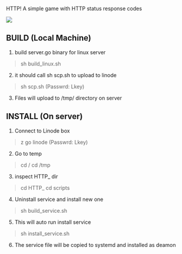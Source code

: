 HTTP!
A simple game with HTTP status response codes

<a href="http://172.104.210.69:3000/"><img src="game.png"></a>

BUILD (Local Machine)
-----------------------
1. build server.go binary for linux server
>sh build_linux.sh

2. it should call sh scp.sh to upload to linode
>sh scp.sh
>(Passwrd: Lkey)

3. Files will upload to /tmp/ directory on server

INSTALL (On server)
-------------------------
1. Connect to Linode box
> z go linode
(Passwrd: Lkey)

2. Go to temp
> cd /
> cd /tmp

3. inspect HTTP_ dir
> cd HTTP_
> cd scripts

4. Uninstall service and install new one
> sh build_service.sh

5. This will auto run install service
> sh install_service.sh

6. The service file will be copied to systemd and installed as deamon